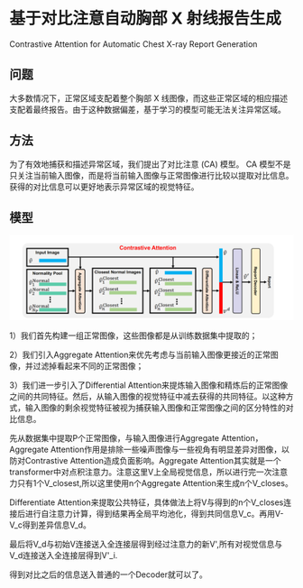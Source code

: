 # 基于对比注意自动胸部 X 射线报告生成

Contrastive Attention for Automatic Chest X-ray Report Generation

## 问题

大多数情况下，正常区域支配着整个胸部 X 线图像，而这些正常区域的相应描述支配着最终报告。由于这种数据偏差，基于学习的模型可能无法关注异常区域。

## 方法

为了有效地捕获和描述异常区域，我们提出了对比注意 (CA) 模型。 CA 模型不是只关注当前输入图像，而是将当前输入图像与正常图像进行比较以提取对比信息。获得的对比信息可以更好地表示异常区域的视觉特征。

## 模型

![image-20221026210025236](../image/image-20221026210025236.png)

1）我们首先构建一组正常图像，这些图像都是从训练数据集中提取的； 

2）我们引入Aggregate Attention来优先考虑与当前输入图像更接近的正常图像，并过滤掉看起来不同的正常图像； 

3）我们进一步引入了Differential Attention来提炼输入图像和精炼后的正常图像之间的共同特征。然后，从输入图像的视觉特征中减去获得的共同特征。以这种方式，输入图像的剩余视觉特征被视为捕获输入图像和正常图像之间的区分特性的对比信息。

先从数据集中提取P个正常图像，与输入图像进行Aggregate Attention，Aggregate Attention作用是排除一些噪声图像与一些视角有明显差异对图像，以防对Contrastive Attention造成负面影响。Aggregate Attention其实就是一个transformer中对点积注意力。注意这里V上全局视觉信息，所以进行完一次注意力只有1个V_closest,所以这里使用n个Aggregate Attention来生成n个V_closes。

Differentiate Attention来提取公共特征，具体做法上将V与得到的n个V_closes连接后进行自注意力计算，得到结果再全局平均池化，得到共同信息V_c。再用V-V_c得到差异信息V_d。

最后将V_d与初始V连接送入全连接层得到经过注意力的新V',所有对视觉信息与V_d连接送入全连接层得到V'_i.

得到对比之后的信息送入普通的一个Decoder就可以了。

